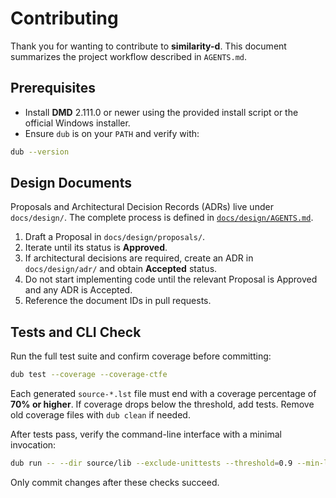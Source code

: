 # Contributing

Thank you for wanting to contribute to **similarity-d**. This document summarizes the project workflow described in `AGENTS.md`.

## Prerequisites

- Install **DMD** 2.111.0 or newer using the provided install script or the official Windows installer.
- Ensure `dub` is on your `PATH` and verify with:

```bash
dub --version
```

## Design Documents

Proposals and Architectural Decision Records (ADRs) live under `docs/design/`. The complete process is defined in [`docs/design/AGENTS.md`](docs/design/AGENTS.md).

1. Draft a Proposal in `docs/design/proposals/`.
2. Iterate until its status is **Approved**.
3. If architectural decisions are required, create an ADR in `docs/design/adr/` and obtain **Accepted** status.
4. Do not start implementing code until the relevant Proposal is Approved and any ADR is Accepted.
5. Reference the document IDs in pull requests.

## Tests and CLI Check

Run the full test suite and confirm coverage before committing:

```bash
dub test --coverage --coverage-ctfe
```

Each generated `source-*.lst` file must end with a coverage percentage of **70% or higher**. If coverage drops below the threshold, add tests. Remove old coverage files with `dub clean` if needed.

After tests pass, verify the command-line interface with a minimal invocation:

```bash
dub run -- --dir source/lib --exclude-unittests --threshold=0.9 --min-lines=3
```

Only commit changes after these checks succeed.
